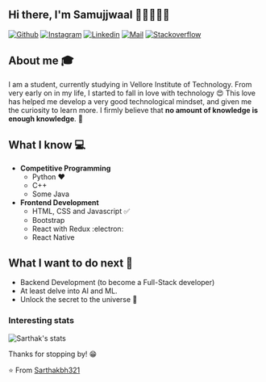 ## Hi there, I'm Samujjwaal 👋🏼👨🏻‍💻
[![Github](https://img.shields.io/github/followers/srihernogo?label=Follow&style=social)](https://github.com/srihernogo)
[![Instagram](https://img.shields.io/badge/-Bayu%20Sri%20Hernogo-red?style=flat-square&logo=instagram&logoColor=white&link=https://www.instagram.com/bayusrihernogo/)](https://www.instagram.com/bayusrihernogo/)
[![Linkedin](https://img.shields.io/badge/-Bayu%20Sri%20Hernogo-blue?style=flat-square&logo=linkedin&logoColor=white&link=https://www.linkedin.com/in/bayusrihernogo/)](https://www.linkedin.com/in/bayusrihernogo/)
[![Mail](https://img.shields.io/badge/-srihernogo@gmail.com-gray?style=flat-square&logo=gmail&logoColor=red&link=https://www.linkedin.com/in/bayusrihernogo/)](mailto:srihernogo@gmail.com)
[![Stackoverflow](https://img.shields.io/badge/-srihernogo@gmail.com-orange?style=flat-square&logo=Stackoverflow&logoColor=red&link=https://stackoverflow.com/users/9771468/bayu-sri-hernogo/)](https://stackoverflow.com/users/9771468/bayu-sri-hernogo)

## About me :mortar_board:
I am a student, currently studying in Vellore Institute of Technology. From very early on in my life, I started to fall in love with technology 😍 This love has helped me develop a very good technological mindset, and given me the curiosity to learn more. I firmly believe that **no amount of knowledge is enough knowledge**. 🧠

## What I know :computer:
- **Competitive Programming**
	- Python ❤️
	- C++
	- Some Java
- **Frontend Development**
	- HTML, CSS and Javascript :white_check_mark:
	- Bootstrap
	- React with Redux :electron:
	- React Native

## What I want to do next :thinking:
- Backend Development (to become a Full-Stack developer)
- At least delve into AI and ML.
- Unlock the secret to the universe :rofl:

### Interesting stats

![Sarthak's stats](https://github-readme-stats.vercel.app/api?username=sarthakbh321&show_icons=true)

Thanks for stopping by! 😁


⭐️ From [Sarthakbh321](https://github.com/Sarthakbh321)
